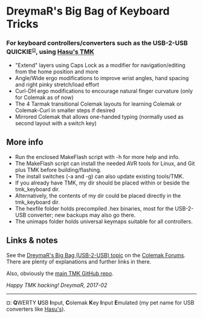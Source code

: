 DreymaR's Big Bag of Keyboard Tricks
====================================

### For keyboard controllers/converters such as the USB-2-USB QUICKIE<sup>[¤](#QICO)</sup>, using [Hasu's TMK][TMKG]

* "Extend" layers using Caps Lock as a modifier for navigation/editing from the home position and more
* Angle/Wide ergo modifications to improve wrist angles, hand spacing and right pinky stretch/load effort
* Curl-DH ergo modifications to encourage natural finger curvature (only for Colemak as of now)
* The 4 Tarmak transitional Colemak layouts for learning Colemak or Colemak-Curl in smaller steps if desired
* Mirrored Colemak that allows one-handed typing (normally used as second layout with a switch key)

More info
---------

* Run the enclosed MakeFlash script with -h for more help and info.
* The MakeFlash script can install the needed AVR tools for Linux, and Git plus TMK before building/flashing.
* The install switches (-a and -g) can also update existing tools/TMK.
* If you already have TMK, my dir should be placed within or beside the tmk_keyboard dir.
* Alternatively, the contents of my dir could be placed directly in the tmk_keyboard dir.
* The hexfile folder holds precompiled .hex binaries, most for the USB-2-USB converter; new backups may also go there.
* The unimaps folder holds universal keymaps suitable for all controllers.


Links & notes
-------------

See the [DreymaR's Big Bag (USB-2-USB) topic][DBBU] on the [Colemak Forums][CMKF].
There are plenty of explanations and further links in there.

Also, obviously the [main TMK GitHub repo][TMKG].


_Happy TMK hacking!_
_DreymaR, 2017-02_

___
<a name="QICO" title="QWERTY USB Input, Colemak Key Input Emulated">¤</a>: **Q**WERTY **U**SB **I**nput, **C**olemak **K**ey **I**nput **E**mulated (my pet name for USB converters like [Hasu's][HU2U]).

[TMKG]: https://github.com/tmk/tmk_keyboard (Hasu's TMK repository on GitHub)
[DBBU]: http://forum.colemak.com/viewtopic.php?id=2158 (DreymaR's Big Bag of Keyboard Tricks - USB edition)
[CMKF]: http://forum.colemak.com (Shai's Colemak forums)
[HU2U]: https://geekhack.org/index.php?topic=69169 (Hasu's USB-USB keyboard converter)
